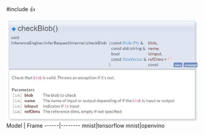 #include
:+1:

![GitHub Logo](/checkblob.JPG)
Model | Frame
------|--------
mnist|tensorflow
mnist|openvino
